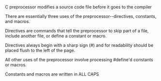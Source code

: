 C preprocessor modifies a source code file before it goes to the compiler

There are essentially three uses of the preprocessor--directives, constants, and macros.

Directives are commands that tell the preprocessor to skip part of a file, include another file, or define a constant or macro.

Directives always begin with a sharp sign (#) and for readability should be placed flush to the left of the page.

All other uses of the preprocessor involve processing #define'd constants or macros.

Constants and macros are written in ALL CAPS
